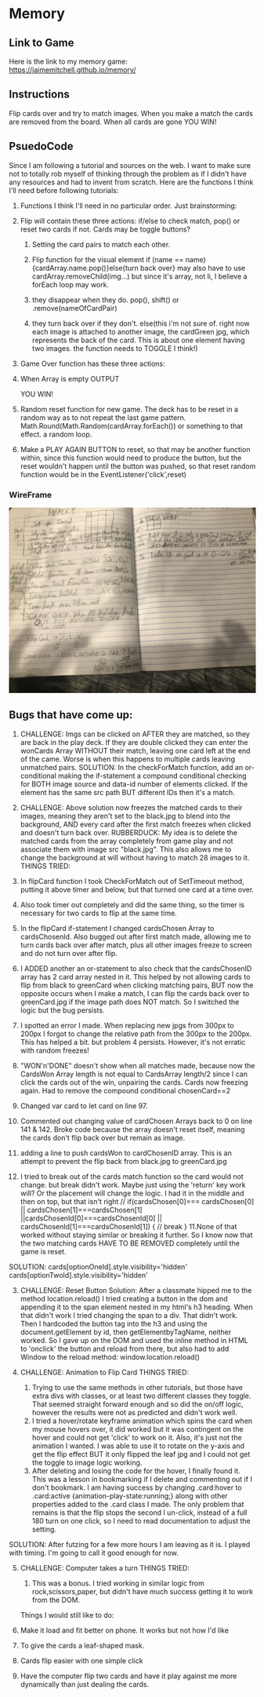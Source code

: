 # Memory

## Link to Game

Here is the link to my memory game: https://jaimemitchell.github.io/memory/

## Instructions

Flip cards over and try to match images. When you make a match the cards are removed from the board. When all cards are gone YOU WIN!

## PsuedoCode

Since I am following a tutorial and sources on the web. I want to make sure not to totally rob myself of thinking through the problem as if I didn't have any resources and had to invent from scratch. Here are the functions I think I'll need before following tutorials:

1. Functions I think I'll need in no particular order. Just brainstorming:

1. Flip will contain these three actions: if/else to check match, pop() or reset two cards if not. Cards may be toggle buttons?

   1. Setting the card pairs to match each other.
   2. Flip function for the visual element
      if (name == name){cardArray.name.pop()}else{turn back over} may also have to use cardArray.removeChild(img...) but since it's array, not li, I believe a forEach loop may work.

   3. they disappear when they do.
      pop(), shift() or .remove(nameOfCardPair)

   4. they turn back over if they don't.
      else(this i'm not sure of. right now each image is attached to another image, the cardGreen jpg, which represents the back of the card. This is about one element having two images. the function
      needs to TOGGLE I think!)

1. Game Over function has these three actions:

1. When Array is empty OUTPUT <p> YOU WIN! </p>

1. Random reset function for new game. The deck has to be reset in a random way as to not repeat the last game pattern.
   Math.Round(Math.Random(cardArray.forEach()) or something to that effect. a random loop.
1. Make a PLAY AGAIN BUTTON to reset, so that may be another function within, since this function would need to produce the button, but the
   reset wouldn't happen until the button was pushed, so that reset random function would be in the EventListener('click',reset)

### WireFrame

![alt text](https://github.com/JaimeMitchell/memory/blob/1bf8b6aa368c58c737c94458298bea4a25f5e392/images/brainstorming.jpg "My WireLess Frame")

## Bugs that have come up:

1. CHALLENGE: Imgs can be clicked on AFTER they are matched, so they are back in the play deck. If they are double clicked they can enter the wonCards Array WITHOUT their match, leaving one card left at the end of the came. Worse is when this happens to multiple cards leaving unmatched pairs.
   SOLUTION: In the checkForMatch function, add an or-conditional making the if-statement a compound conditional checking for BOTH image source and data-id number of elements clicked. If the element has the same src path BUT different IDs then it's a match.

2. CHALLENGE: Above solution now freezes the matched cards to their images, meaning they aren't set to the black.jpg to blend into the background, AND every card after the first match freezes when clicked and doesn't turn back over.
   RUBBERDUCK: My idea is to delete the matched cards from the array completely from game play and not associate them with image src "black.jpg". This also allows me to change the background at will without having to match 28 images to it.
 THINGS TRIED:
 1. In flipCard function I took CheckForMatch out of SetTimeout method, putting it above timer and below, but that turned one card at a time over.
2. Also took timer out completely and did the same thing, so the timer is necessary for two cards to flip at the same time.
3. In the flipCard if-statement I changed cardsChosen Array to cardsChosenId. Also bugged out after first match made, allowing me to turn cards back over after match, plus all other images freeze to screen and do not turn over after flip.
4. I ADDED another an or-statement to also check that the cardsChosenID array has 2 card array nested in it. This helped by not allowing cards to flip from black to greenCard when clicking matching pairs, BUT now the opposite occurs when I make a match, I can flip the cards back over to greenCard.jpg if the image path does NOT match. So I switched the logic but the bug persists.
5. I spotted an error I made. When replacing new jpgs from 300px to 200px I forgot to change the relative path from the 300px to the 200px. This has helped a bit. but problem 4 persists. However, it's not erratic with random freezes!
6. "WON'n'DONE" doesn't show when all matches made, because now the CardsWon Array length is not equal to CardsArray length/2 since I can click the cards out of the win, unpairing the cards. Cards now freezing again. Had to remove the compound conditional chosenCard==2
7. Changed var card to let card on line 97.
8. Commented out changing value of cardChosen Arrays back to 0 on line 141 & 142. Broke code because the array doesn't reset itself, meaning the cards don't flip back over but remain as image.
9. adding a line to push cardsWon to cardChosenID array. This is an attempt to prevent the flip back from black.jpg to greenCard.jpg
10. I tried to break out of the cards match function so the card would not change. but break didn't work. Maybe just using the 'return' key work will? Or the placement will change the logic. I had it in the middle and then on top, but that isn't right // if(cardsChosen[0]=== cardsChosen[0] || cardsChosen[1]===cardsChosen[1] ||cardsChosenId[0]===cardsChosenId[0] || cardsChosenId[1]===cardsChosenId[1]) {
    // break }
    11.None of that worked without staying similar or breaking it further. So I know now that the two matching cards HAVE TO BE REMOVED completely until the game is reset.

SOLUTION: cards[optionOneId].style.visibility='hidden'
cards[optionTwoId].style.visibility='hidden'

3. CHALLENGE: Reset Button
Solution: After a classmate hipped me to the method location.reload()
I tried creating a button in the dom and appending it to the span element nested in my html's h3 heading. When that didn't work I tried changing the span to a div. That didn't work. Then I hardcoded the button tag into the h3 and using the document.getElement by id, then getElementbyTagName, neither worked. So I gave up on the DOM and used the inline method in HTML to 'onclick' the button and reload from there, but also had to add Window to the reload method: window.location.reload()

4. CHALLENGE: Animation to Flip Card
THINGS TRIED:
   1. Trying to use the same methods in other tutorials, but those have extra divs with classes, or at least two different classes they toggle. That seemed straight forward enough and so did the on/off logic, however the results were not as predicted and didn't work well. 
    2. I tried a hover/rotate keyframe animation which spins the card when my mouse hovers over, it did worked but it was contingent on the hover and could not get 'click' to work on it. Also, it's just not the animation I wanted. I was able to use it to rotate on the y-axis and get the flip effect BUT it only flipped the leaf jpg and I could not get the toggle to image logic working.
    3. After deleting and losing the code for the hover, I finally found it. This was a lesson in bookmarking if I delete and commenting out if I don't bookmark. I am having success by changing .card:hover to 
    .card:active {animation-play-state:running;} along with other properties added to the .card class I made. The only problem that remains is that the flip stops the second I un-click, instead of a full 180 turn on one click, so I need to read documentation to adjust the setting.

SOLUTION: After futzing for a few more hours I am leaving as it is. I played with timing. I'm going to call it good enough for now. 

5. CHALLENGE: Computer takes a turn
THINGS TRIED:
   1. This was a bonus. I tried working in similar logic from rock,scissors,paper, but didn't have much success getting it to work from the DOM. 


   Things I would still like to do:
1. Make it load and fit better on phone. It works but not how I'd like
2. To give the cards a leaf-shaped mask.
3. Cards flip easier with one simple click
4. Have the computer flip two cards and have it play against me more dynamically than just dealing the cards.



